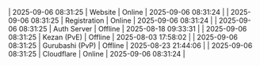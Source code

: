 | 2025-09-06 08:31:25 | Website | Online | 2025-09-06 08:31:24 |
| 2025-09-06 08:31:25 | Registration | Online | 2025-09-06 08:31:24 |
| 2025-09-06 08:31:25 | Auth Server | Offline | 2025-08-18 09:33:31 |
| 2025-09-06 08:31:25 | Kezan (PvE) | Offline | 2025-08-03 17:58:02 |
| 2025-09-06 08:31:25 | Gurubashi (PvP) | Offline | 2025-08-23 21:44:06 |
| 2025-09-06 08:31:25 | Cloudflare | Online | 2025-09-06 08:31:24 |
